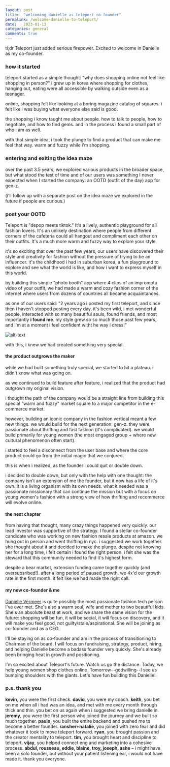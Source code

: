 ```yaml
---
layout: post
title:  "welcoming danielle as teleport co-founder"
permalink: /welcome-danielle-to-teleport/
date:   2023-01-13
categories: general
comments: true
---
```


tl;dr Teleport just added serious firepower. Excited to welcome in Danielle as my co-founder.

### how it started
teleport started as a simple thought: "why does shopping online not feel like shopping in person?" i grew up in korea where shopping for clothes, hanging out, eating were all accessible by walking outside even as a teenager.

online, shopping felt like looking at a boring magazine catalog of squares. i felt like i was buying what everyone else said is good.

the shopping i know taught me about people. how to talk to people, how to negotiate, and how to find gems. and in the process i found a small part of who i am as well.

with that simple idea, i took the plunge to find a product that can make me feel that way. warm and fuzzy while i'm shopping.

### entering and exiting the idea maze
over the past 3.5 years, we explored various products in the broader space, but what stood the test of time and of our users was something I never expected when I started the company: an OOTD (outfit of the day) app for gen-z.

(i'll follow up with a separate post on the idea maze we explored in the future if people are curious.)

### post your OOTD
Teleport is "depop meets tiktok." It's a lively, authentic playground for all fashion lovers. It's an unlikely destination where people from different corners of the cafeteria could all hangout and compliment each other on their outfits. It's a much more warm and fuzzy way to explore your style.

it's so exciting that over the past few years, our users have discovered their style and creativity for fashion without the pressure of trying to be an influencer. it's the childhood i had in suburban korea, a fun playground to explore and see what the world is like, and how i want to express myself in this world.

by building this simple "photo booth" app where 4 clips of an impromptu video of your outfit, we had made a warm and cozy fashion corner of the internet where users from dozens of countries all became acquaintances.

as one of our users said:
"2 years ago i posted my first teleport, and since then i haven't stopped posting every day. it's been wild, i met wonderful people, interacted with so many beautiful souls, found friends, and most importantly **i found me**. my style grew so so much those past few years, and i'm at a moment i feel confident witht he way i dress!"

![alt-text](/assets/IMG_5818.PNG)

with this, i knew we had created something very special.

#### the product outgrows the maker
while we had built something truly special, we started to hit a plateau. i didn't know what was going on.

as we continued to build feature after feature, i realized that the product had outgrown my original vision. 

i thought the path of the company would be a straight line from building this special "warm and fuzzy" market square to a major competitor in the e-commerce market.

however, building an iconic company in the fashion vertical meant a few new things. we would build for the next generation: gen-z. they were passionate about thrifting and fast fashion (it's complicated). we would build primarily for young women (the most engaged group + where new cultural phenomenon often start).

i started to feel a disconnect from the user base and where the core product could go from the initial magic that we conjured.

this is when i realized, as the founder i could quit or double down.

i decided to double down, but only with the help with one thought: the company isn't an extension of me the founder, but it now has a life of it's own. it is a living organism with its own needs. what it needed was a passionate missionary that can continue the mission but with a focus on young women's fashion with a strong view of how thrifting and recommerce will evolve online.

#### the next chapter
from having that thought, many crazy things happened very quickly. our lead investor was supportive of the strategy. I found a stellar co-founder candidate who was working on new fashion resale products at amazon. we hung out in person and went thrifting in nyc. i suggested we work together. she thought about it and decided to make the plunge. despite not knowing her for a long time, i felt certain i found the right person. i felt she was the steward that this community needed to find it's highest form.

despite a bear market, extension funding came together quickly (and oversubsribed!). after a long period of paused growth, we 4x'd our growth rate in the first month. it felt like we had made the right call.

#### my new co-founder & me
[Danielle Vermeer](https://twitter.com/DLVermeer) is quite possibly the most passionate fashion tech person I've ever met. She's also a warm soul, wife and mother to two beautiful kids. She's an absolute beast at work, and we share the same vision for the future: shopping will be fun, it will be social, it will focus on discovery, and it will make you feel good, not guilty/stale/aspirational. She will be joining as co-founder and as a CEO.

I'll be staying on as co-founder and am in the process of transitioning to Chairman of the board. I will focus on fundraising, strategy, product, hiring, and helping Danielle become a badass founder very quickly. She's already been bringing heat in growth and positioning. 

I'm so excited about Teleport's future. Watch us go the distance. Today, we help young women shop clothes online. Tomorrow--godwilling--I see us bumping shoulders with the giants. Let's have fun building this Danielle!

### p.s. thank you
**kevin**, you were the first check. **david**, you were my coach. **keith**, you bet on me when all i had was an idea, and met with me every month through thick and thin. you bet on us again when i suggested we bring danielle in. **jeremy**, you were the first person who joined the journey and we built so much together. **paulo**, you built the entire backend and pushed me to become a better founder. **ransher+natalie**, you joined with zero fear and did whatever it took to move teleport forward. **ryan**, you brought passion and the creator mentality to teleport. **tim**, you brought heart and discipline to teleport. **vijay**, you helped connect eng and marketing into a cohesive process. **abdul, rousseau, eddie, blaine, troy, joseph, ashe** – i might have been a solo founder, but without your patient listening ear, i would not have made it. thank you everyone.
